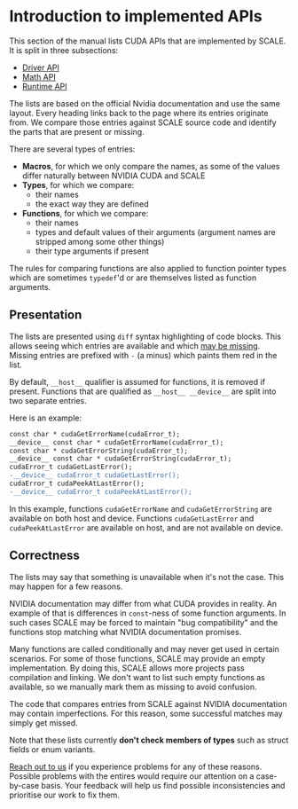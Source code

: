 # Introduction to implemented APIs

This section of the manual lists CUDA APIs that are implemented by SCALE.
It is split in three subsections:

- [Driver API](./api-driver.md)
- [Math API](./api-math.md)
- [Runtime API](./api-runtime.md)

The lists are based on the official Nvidia documentation and use the same layout.
Every heading links back to the page where its entries originate from.
We compare those entries against SCALE source code and identify the parts that are present or missing.

There are several types of entries:

- **Macros**, for which we only compare the names, as some of the values differ naturally between NVIDIA CUDA and SCALE
- **Types**, for which we compare:
    - their names
    - the exact way they are defined
- **Functions**, for which we compare:
    - their names
    - types and default values of their arguments (argument names are stripped among some other things)
    - their type arguments if present

The rules for comparing functions are also applied to function pointer types which are sometimes `typedef`'d or are themselves listed as function arguments.

## Presentation

The lists are presented using `diff` syntax highlighting of code blocks.
This allows seeing which entries are available and which [may be missing](#correctness).
Missing entries are prefixed with `-` (a minus) which paints them red in the list.

By default, `__host__` qualifier is assumed for functions, it is removed if present.
Functions that are qualified as `__host__ __device__` are split into two separate entries.

Here is an example:

```diff
const char * cudaGetErrorName(cudaError_t);
__device__ const char * cudaGetErrorName(cudaError_t);
const char * cudaGetErrorString(cudaError_t);
__device__ const char * cudaGetErrorString(cudaError_t);
cudaError_t cudaGetLastError();
-__device__ cudaError_t cudaGetLastError();
cudaError_t cudaPeekAtLastError();
-__device__ cudaError_t cudaPeekAtLastError();
```

In this example, functions `cudaGetErrorName` and `cudaGetErrorString` are available on both host and device.
Functions `cudaGetLastError` and `cudaPeekAtLastError` are available on host, and are not available on device.

## Correctness

The lists may say that something is unavailable when it's not the case.
This may happen for a few reasons.

NVIDIA documentation may differ from what CUDA provides in reality.
An example of that is differences in `const`-ness of some function arguments.
In such cases SCALE may be forced to maintain "bug compatibility" and the functions stop matching what NVIDIA documentation promises.

Many functions are called conditionally and may never get used in certain scenarios.
For some of those functions, SCALE may provide an empty implementation.
By doing this, SCALE allows more projects pass compilation and linking.
We don't want to list such empty functions as available, so we manually mark them as missing to avoid confusion.

The code that compares entries from SCALE against NVIDIA documentation may contain imperfections.
For this reason, some successful matches may simply get missed.

Note that these lists currently **don't check members of types** such as struct fields or enum variants.

[Reach out to us](../contact/report-a-bug.md) if you experience problems for any of these reasons.
Possible problems with the entires would require our attention on a case-by-case basis.
Your feedback will help us find possible inconsistencies and prioritise our work to fix them.
